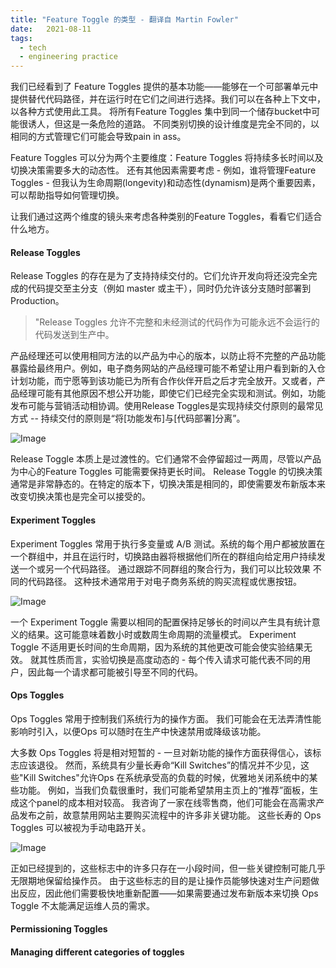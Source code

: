 ```yaml
---
title: "Feature Toggle 的类型 - 翻译自 Martin Fowler"
date:   2021-08-11
tags:
  - tech
  - engineering practice
---
```


我们已经看到了 Feature Toggles 提供的基本功能——能够在一个可部署单元中提供替代代码路径，并在运行时在它们之间进行选择。我们可以在各种上下文中，以各种方式使用此工具。 将所有Feature Toggles 集中到同一个储存bucket中可能很诱人，但这是一条危险的道路。 不同类别切换的设计维度是完全不同的，以相同的方式管理它们可能会导致pain in ass。

Feature Toggles 可以分为两个主要维度：Feature Toggles 将持续多长时间以及切换决策需要多大的动态性。 还有其他因素需要考虑 - 例如，谁将管理Feature Toggles - 但我认为生命周期(longevity)和动态性(dynamism)是两个重要因素，可以帮助指导如何管理切换。

让我们通过这两个维度的镜头来考虑各种类别的Feature Toggles，看看它们适合什么地方。

#### Release Toggles
Release Toggles 的存在是为了支持持续交付的。它们允许开发向将还没完全完成的代码提交至主分支（例如 master 或主干），同时仍允许该分支随时部署到Production。

> "Release Toggles 允许不完整和未经测试的代码作为可能永远不会运行的代码发送到生产中。

产品经理还可以使用相同方法的以产品为中心的版本，以防止将不完整的产品功能暴露给最终用户。例如，电子商务网站的产品经理可能不希望让用户看到新的入仓计划功能，而宁愿等到该功能已为所有合作伙伴开启之后才完全放开。又或者，产品经理可能有其他原因不想公开功能，即使它们已经完全实现和测试。例如，功能发布可能与营销活动相协调。使用Release Toggles是实现持续交付原则的最常见方式 -- 持续交付的原则是“将[功能发布]与[代码部署]分离”。

![Image](/2021-08-09-feature-toggle-from-martinfowler/chart-1.png)

Release Toggle 本质上是过渡性的。它们通常不会停留超过一两周，尽管以产品为中心的Feature Toggles 可能需要保持更长时间。 Release Toggle 的切换决策通常是非常静态的。在特定的版本下，切换决策是相同的，即使需要发布新版本来改变切换决策也是完全可以接受的。

#### Experiment Toggles
Experiment Toggles 常用于执行多变量或 A/B 测试。系统的每个用户都被放置在一个群组中，并且在运行时，切换路由器将根据他们所在的群组向给定用户持续发送一个或另一个代码路径。 通过跟踪不同群组的聚合行为，我们可以比较效果 不同的代码路径。 这种技术通常用于对电子商务系统的购买流程或优惠按钮。

![Image](/2021-08-09-feature-toggle-from-martinfowler/chart-2.png)

一个 Experiment Toggle 需要以相同的配置保持足够长的时间以产生具有统计意义的结果。这可能意味着数小时或数周生命周期的流量模式。 Experiment Toggle 不适用更长时间的生命周期，因为系统的其他更改可能会使实验结果无效。 就其性质而言，实验切换是高度动态的 - 每个传入请求可能代表不同的用户，因此每一个请求都可能被引导至不同的代码。

#### Ops Toggles
Ops Toggles 常用于控制我们系统行为的操作方面。 我们可能会在无法弄清性能影响时引入，以便Ops 可以随时在生产中快速禁用或降级该功能。

大多数 Ops Toggles 将是相对短暂的 - 一旦对新功能的操作方面获得信心，该标志应该退役。 然而，系统具有少量长寿命“Kill Switches”的情况并不少见，这些"Kill Switches"允许Ops 在系统承受高的负载的时候，优雅地关闭系统中的某些功能。 例如，当我们负载很重时，我们可能希望禁用主页上的“推荐”面板，生成这个panel的成本相对较高。 我咨询了一家在线零售商，他们可能会在高需求产品发布之前，故意禁用网站主要购买流程中的许多非关键功能。 这些长寿的 Ops Toggles 可以被视为手动电路开关。

![Image](/2021-08-09-feature-toggle-from-martinfowler/chart-3.png)

正如已经提到的，这些标志中的许多只存在一小段时间，但一些关键控制可能几乎无限期地保留给操作员。 由于这些标志的目的是让操作员能够快速对生产问题做出反应，因此他们需要极快地重新配置——如果需要通过发布新版本来切换 Ops Toggle 不太能满足运维人员的需求。

#### Permissioning Toggles

#### Managing different categories of toggles
